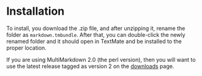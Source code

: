 
# Installation #

To install, you download the .zip file, and after unzipping it, rename the
folder as `markdown.tmbundle`. After that, you can double-click the newly
renamed folder and it should open in TextMate and be installed to the proper
location.

If you are using MultiMarkdown 2.0 (the perl version), then you will want to
use the latest release tagged as version 2 on the [downloads] page.


[downloads]: https://github.com/fletcher/markdown.tmbundle/downloads
